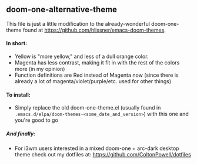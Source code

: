 ## doom-one-alternative-theme

This file is just a little modification to the already-wonderful doom-one-theme found at https://github.com/hlissner/emacs-doom-themes.

#### In short:
* Yellow is "more yellow," and less of a dull orange color.
* Magenta has less contrast, making it fit in with the rest of the colors more (in my opinion)
* Function definitions are Red instead of Magenta now (since there is already a lot of magenta/violet/purple/etc. used for other things)

#### To install:
* Simply replace the old doom-one-theme.el (usually found in `.emacs.d/elpa/doom-themes-<some_date_and_version>`) with this one and you're good to go

##### And finally:
* For i3wm users interested in a mixed doom-one + arc-dark desktop theme check out my dotfiles at: https://github.com/ColtonPowell/dotfiles